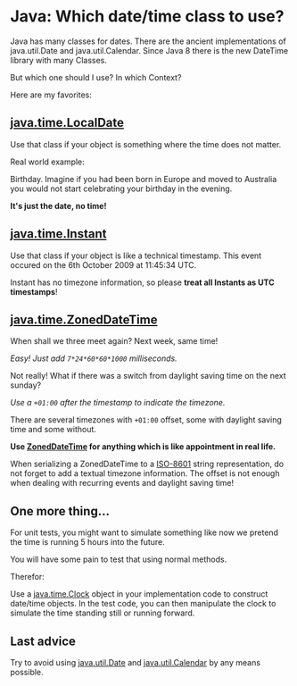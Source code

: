 # Java: Which date/time class to use?

Java has many classes for dates. 
There are the ancient implementations of java.util.Date and java.util.Calendar. 
Since Java 8 there is the new DateTime library with many Classes. 

But which one should I use? In which Context? 

Here are my favorites:

## [java.time.LocalDate](https://docs.oracle.com/javase/8/docs/api/java/time/LocalDate.html)

Use that class if your object is something where the time does not matter. 

Real world example: 

Birthday. Imagine if you had been born in Europe and moved to Australia you would not start celebrating your birthday in the evening. 

**It's just the date, no time!**

## [java.time.Instant](https://docs.oracle.com/javase/8/docs/api/java/time/Instant.html)

Use that class if your object is like a technical timestamp. This event occured on the 6th October 2009 at 11:45:34 UTC. 

Instant has no timezone information, so please **treat all Instants as UTC timestamps**!

## [java.time.ZonedDateTime](https://docs.oracle.com/javase/8/docs/api/java/time/ZonedDateTime.html)

When shall we three meet again? Next week, same time!

*Easy! Just add `7*24*60*60*1000` milliseconds.*

Not really! What if there was a switch from daylight saving time on the next sunday?

*Use a `+01:00` after the timestamp to indicate the timezone.*

There are several timezones with `+01:00` offset, some with daylight saving time and some without.

**Use [ZonedDateTime](https://docs.oracle.com/javase/8/docs/api/java/time/ZonedDateTime.html) for anything which is like appointment in real life.**

When serializing a ZonedDateTime to a [ISO-8601](https://en.wikipedia.org/wiki/ISO_8601) string representation, do not forget to add a textual timezone information. The offset is not enough when dealing with recurring events and daylight saving time!  


## One more thing...

For unit tests, you might want to simulate something like now we pretend the time is running 5 hours into the future.

You will have some pain to test that using normal methods.

Therefor:

Use a [java.time.Clock](https://docs.oracle.com/javase/8/docs/api/java/time/Clock.html) object in your implementation code to construct date/time objects. In the test code, you can then manipulate the clock to simulate the time standing still or running forward.

## Last advice

Try to avoid using [java.util.Date](https://docs.oracle.com/javase/8/docs/api/java/util/Date.html) and [java.util.Calendar](https://docs.oracle.com/javase/8/docs/api/java/util/Calendar.html) by any means possible.